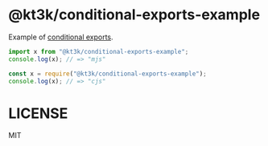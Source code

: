 # @kt3k/conditional-exports-example

Example of [conditional exports](https://nodejs.org/api/packages.html#packages_conditional_exports).

```js
import x from "@kt3k/conditional-exports-example";
console.log(x); // => "mjs"
```

```js
const x = require("@kt3k/conditional-exports-example");
console.log(x); // => "cjs"
```

# LICENSE

MIT

